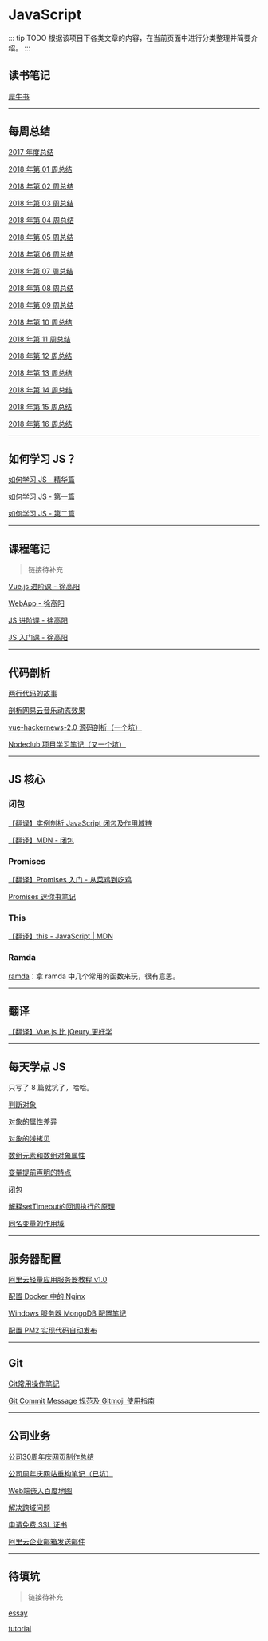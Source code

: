 # JavaScript

::: tip
TODO
根据该项目下各类文章的内容，在当前页面中进行分类整理并简要介绍。
:::

## 读书笔记

[犀牛书](/book/js-definitive-guide.md)

---

## 每周总结

[2017 年度总结](/weekly-review/2017.md)

[2018 年第 01 周总结](/weekly-review/2018-01.md)

[2018 年第 02 周总结](/weekly-review/2018-02.md)

[2018 年第 03 周总结](/weekly-review/2018-03.md)

[2018 年第 04 周总结](/weekly-review/2018-04.md)

[2018 年第 05 周总结](/weekly-review/2018-05.md)

[2018 年第 06 周总结](/weekly-review/2018-06.md)

[2018 年第 07 周总结](/weekly-review/2018-07.md)

[2018 年第 08 周总结](/weekly-review/2018-08.md)

[2018 年第 09 周总结](/weekly-review/2018-09.md)

[2018 年第 10 周总结](/weekly-review/2018-10.md)

[2018 年第 11 周总结](/weekly-review/2018-11.md)

[2018 年第 12 周总结](/weekly-review/2018-12.md)

[2018 年第 13 周总结](/weekly-review/2018-13.md)

[2018 年第 14 周总结](/weekly-review/2018-14.md)

[2018 年第 15 周总结](/weekly-review/2018-15.md)

[2018 年第 16 周总结](/weekly-review/2018-16.md)

---

## 如何学习 JS？

[如何学习 JS - 精华篇](/how-to-learn-js/how-to-learn-js-3.md)

[如何学习 JS - 第一篇](/how-to-learn-js/how-to-learn-js-1.md)

[如何学习 JS - 第二篇](/how-to-learn-js/how-to-learn-js-2.md)

---

## 课程笔记

> 链接待补充

[Vue.js 进阶课 - 徐高阳](/vue-advanced)

[WebApp - 徐高阳](/webapp)

[JS 进阶课 - 徐高阳](/js-advanced)

[JS 入门课 - 徐高阳](/js-elementary)

---

## 代码剖析

[两行代码的故事](/code-analysis/dom-manipulation.md)

[剖析网易云音乐动态效果](/code-analysis/disc-rotating-effect.md)

[vue-hackernews-2.0 源码剖析（一个坑）](/code-analysis/vue-hackernews.md)

[Nodeclub 项目学习笔记（又一个坑）](/code-analysis/nodeclub.md)

---

## JS 核心

### 闭包

 [【翻译】实例剖析 JavaScript 闭包及作用域链](/closure/closure-scope-chain.md)

 [【翻译】MDN - 闭包](/closure/mdn-closure.md)

### Promises

[【翻译】Promises 入门 - 从菜鸡到吃鸡](/promises/javascript-promises-for-dummies.md)

[Promises 迷你书笔记](/promises/promises-book.md)

### This

[【翻译】this - JavaScript | MDN](/this/mdn-this.md)

### Ramda

[ramda](/ramda/ramda.md)：拿 ramda 中几个常用的函数来玩，很有意思。

---

## 翻译

[【翻译】Vue.js 比 jQeury 更好学](/translation/vue-js-is-easier-to-learn-than-jquery.md)

---

## 每天学点 JS

只写了 8 篇就坑了，哈哈。

[判断对象](/daily-js/01.typeof-object.md)

[对象的属性差异](/daily-js/02.object-property-definition.md)

[对象的浅拷贝](/daily-js/03.shadow-copy.md)

[数组元素和数组对象属性](/daily-js/04.arrary-element-and-property.md)

[变量提前声明的特点](/daily-js/05.variable-hoisted.md)

[闭包](/daily-js/06.closure.md)

[解释setTimeout的回调执行的原理](/daily-js/07.callback-in-settimeout.md)

[同名变量的作用域](/daily-js/08.variables-same-name.md)

---

## 服务器配置

[阿里云轻量应用服务器教程 v1.0](/server-configuration/server.md)

[配置 Docker 中的 Nginx](/server-configuration/nginx-in-docker.md)

[Windows 服务器 MongoDB 配置笔记](/server-configuration/config-mongo-on-windows.md)

[配置 PM2 实现代码自动发布](/server-configuration/config-pm2.md)

---

## Git

[Git常用操作笔记](/git/useful-git.md)

[Git Commit Message 规范及 Gitmoji 使用指南](/git/git-commit-convention-and-gitmoji.md)

---

## 公司业务

[公司30周年庆网页制作总结](/company-business/anniversary.md)

[公司周年庆网站重构笔记（已坑）](/company-business/anniversary-refactor.md)

[Web端嵌入百度地图](/company-business/baidu-map.md)

[解决跨域问题](/company-business/cross-origin.md)

[申请免费 SSL 证书](/company-business/rms.md)

[阿里云企业邮箱发送邮件](/company-business/send-mail.md)

---

## 待填坑

> 链接待补充

[essay](/essay)

[tutorial](/tutorial)
